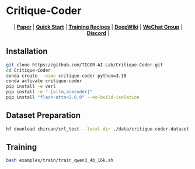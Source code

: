 # Critique-Coder

<p align="center">
| 
<a href="https://arxiv.org/abs/2509.22824"><b>Paper</b></a> |
<a href="https://github.com/TIGER-AI-Lab/verl-tool/blob/main/assets/docs/install.md"><b>Quick Start</b></a> |
<a href="https://github.com/TIGER-AI-Lab/verl-tool/tree/main/examples/train"><b>Training Recipes</b></a> |
<a href="https://deepwiki.com/TIGER-AI-Lab/verl-tool"><b>DeepWiki</b></a> |
<a href="https://github.com/TIGER-AI-Lab/verl-tool/tree/main/assets/imgs/wechat_group.jpg"><b>WeChat Group</b></a> |
<a href="https://discord.gg/CUARJFJ8"><b>Discord</b></a>
|
</p>

## Installation
```bash
git clone https://github.com/TIGER-AI-Lab/Critique-Coder.git
cd Critique-Coder
conda create --name critique-coder python=3.10
conda activate critique-coder
pip install -e verl
pip install -e ".[vllm,acecoder]"
pip install "flash-attn<2.8.0" --no-build-isolation
```

## Dataset Preparation
```bash
hf download chiruan/crl_test --local-dir ./data/critique-coder-dataset --repo dataset
```

## Training
```bash
bash examples/train/train_qwen3_4b_16k.sh
```
